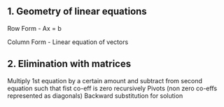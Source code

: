 ## 1.  Geometry of linear equations
Row Form - Ax = b

Column Form - Linear equation of vectors


## 2.  Elimination with matrices
Multiply 1st equation by a certain amount and subtract from second equation such that fist co-eff is zero recursively
Pivots (non zero co-effs represented as diagonals)
Backward substitution for solution
